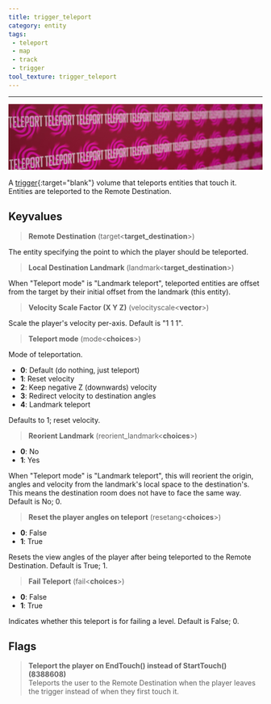 ```yaml
---
title: trigger_teleport
category: entity
tags:
 - teleport
 - map
 - track
 - trigger
tool_texture: trigger_teleport
---
```


----
![teleport trigger](/assets/images/trigger_momentum_teleport/momentum_teleport.jpg)
  
A [trigger](https://developer.valvesoftware.com/wiki/Triggers){:target="blank"} volume that teleports entities that touch it. Entities are teleported to the Remote Destination.


## Keyvalues

>**Remote Destination** (target&lt;**target_destination**&gt;)  

The entity specifying the point to which the player should be teleported.

>**Local Destination Landmark** (landmark&lt;**target_destination**&gt;)  

When "Teleport mode" is "Landmark teleport", teleported entities are offset from the target by their initial offset from the landmark (this entity). 

>**Velocity Scale Factor (X Y Z)** (velocityscale&lt;**vector**&gt;)

Scale the player's velocity per-axis.
Default is "1 1 1".

>**Teleport mode** (mode&lt;**choices**&gt;)
  
Mode of teleportation.

 - **0**: Default (do nothing, just teleport)
 - **1**: Reset velocity
 - **2**: Keep negative Z (downwards) velocity
 - **3**: Redirect velocity to destination angles
 - **4**: Landmark teleport

Defaults to 1; reset velocity.

>**Reorient Landmark** (reorient_landmark&lt;**choices**&gt;) 
 - **0**: No
 - **1**: Yes

When "Teleport mode" is "Landmark teleport", this will reorient the origin, angles and velocity from the landmark's local space to the destination's.
This means the destination room does not have to face the same way.
Default is No; 0.

>**Reset the player angles on teleport** (resetang&lt;**choices**&gt;)
 - **0**: False
 - **1**: True

Resets the view angles of the player after being teleported to the Remote Destination. Default is True; 1.

>**Fail Teleport** (fail&lt;**choices**&gt;)
 - **0**: False
 - **1**: True

Indicates whether this teleport is for failing a level. 
Default is False; 0.

## Flags

>**Teleport the player on EndTouch() instead of StartTouch() (8388608)**  
Teleports the user to the Remote Destination when the player leaves the trigger instead of when they first touch it.
